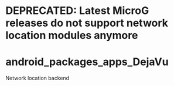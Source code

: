 # DEPRECATED: Latest MicroG releases do not support network location modules anymore

# android_packages_apps_DejaVu
Network location backend 
